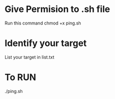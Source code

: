 # Give Permision to .sh file

Run this command
chmod +x ping.sh

# Identify your target
List your target in list.txt

# To RUN
./ping.sh
